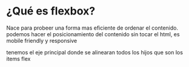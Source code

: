 # ¿Qué es flexbox?
Nace para probeer una forma mas eficiente de  ordenar el contenido.
podemos hacer el posicionamiento del contenido sin tocar el html, es mobile friendly y responsive

tenemos el eje principal donde se alinearan todos los hijos que son los items flex 
